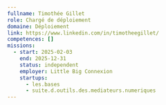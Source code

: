 ```yaml
---
fullname: Timothée Gillet
role: Chargé de déploiement
domaine: Déploiement
link: https://www.linkedin.com/in/timotheegillet/
competences: []
missions:
  - start: 2025-02-03
    end: 2025-12-31
    status: independent
    employer: Little Big Connexion
    startups:
      - les.bases
      - suite.d.outils.des.mediateurs.numeriques
---
```

